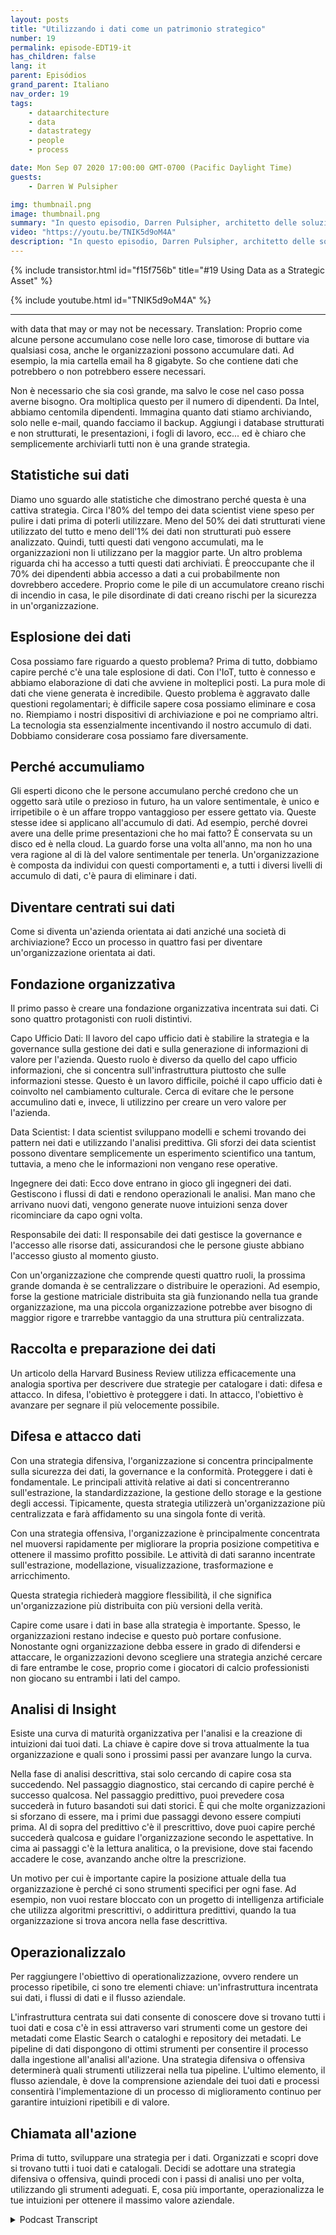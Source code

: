 ```yaml
---
layout: posts
title: "Utilizzando i dati come un patrimonio strategico"
number: 19
permalink: episode-EDT19-it
has_children: false
lang: it
parent: Episódios
grand_parent: Italiano
nav_order: 19
tags:
    - dataarchitecture
    - data
    - datastrategy
    - people
    - process

date: Mon Sep 07 2020 17:00:00 GMT-0700 (Pacific Daylight Time)
guests:
    - Darren W Pulsipher

img: thumbnail.png
image: thumbnail.png
summary: "In questo episodio, Darren Pulsipher, architetto delle soluzioni capo di Intel nel settore pubblico, esplora come le organizzazioni possono passare semplicemente dall'accumulare dati all'utilizzarli come risorsa strategica."
video: "https://youtu.be/TNIK5d9oM4A"
description: "In questo episodio, Darren Pulsipher, architetto delle soluzioni capo di Intel nel settore pubblico, esplora come le organizzazioni possono passare semplicemente dall'accumulare dati all'utilizzarli come risorsa strategica."
---
```


<div>
{% include transistor.html id="f15f756b" title="#19 Using Data as a Strategic Asset" %}

{% include youtube.html id="TNIK5d9oM4A" %}
</div>

---

with data that may or may not be necessary. Translation: Proprio come alcune persone accumulano cose nelle loro case, timorose di buttare via qualsiasi cosa, anche le organizzazioni possono accumulare dati. Ad esempio, la mia cartella email ha 8 gigabyte. So che contiene dati che potrebbero o non potrebbero essere necessari.

Non è necessario che sia così grande, ma salvo le cose nel caso possa averne bisogno. Ora moltiplica questo per il numero di dipendenti. Da Intel, abbiamo centomila dipendenti. Immagina quanto dati stiamo archiviando, solo nelle e-mail, quando facciamo il backup. Aggiungi i database strutturati e non strutturati, le presentazioni, i fogli di lavoro, ecc... ed è chiaro che semplicemente archiviarli tutti non è una grande strategia.

## Statistiche sui dati

Diamo uno sguardo alle statistiche che dimostrano perché questa è una cattiva strategia. Circa l'80% del tempo dei data scientist viene speso per pulire i dati prima di poterli utilizzare. Meno del 50% dei dati strutturati viene utilizzato del tutto e meno dell'1% dei dati non strutturati può essere analizzato. Quindi, tutti questi dati vengono accumulati, ma le organizzazioni non li utilizzano per la maggior parte. Un altro problema riguarda chi ha accesso a tutti questi dati archiviati. È preoccupante che il 70% dei dipendenti abbia accesso a dati a cui probabilmente non dovrebbero accedere. Proprio come le pile di un accumulatore creano rischi di incendio in casa, le pile disordinate di dati creano rischi per la sicurezza in un'organizzazione.

## Esplosione dei dati

Cosa possiamo fare riguardo a questo problema? Prima di tutto, dobbiamo capire perché c'è una tale esplosione di dati. Con l'IoT, tutto è connesso e abbiamo elaborazione di dati che avviene in molteplici posti. La pura mole di dati che viene generata è incredibile. Questo problema è aggravato dalle questioni regolamentari; è difficile sapere cosa possiamo eliminare e cosa no. Riempiamo i nostri dispositivi di archiviazione e poi ne compriamo altri. La tecnologia sta essenzialmente incentivando il nostro accumulo di dati. Dobbiamo considerare cosa possiamo fare diversamente.

## Perché accumuliamo

Gli esperti dicono che le persone accumulano perché credono che un oggetto sarà utile o prezioso in futuro, ha un valore sentimentale, è unico e irripetibile o è un affare troppo vantaggioso per essere gettato via. Queste stesse idee si applicano all'accumulo di dati. Ad esempio, perché dovrei avere una delle prime presentazioni che ho mai fatto? È conservata su un disco ed è nella cloud. La guardo forse una volta all'anno, ma non ho una vera ragione al di là del valore sentimentale per tenerla. Un'organizzazione è composta da individui con questi comportamenti e, a tutti i diversi livelli di accumulo di dati, c'è paura di eliminare i dati.

## Diventare centrati sui dati

Come si diventa un'azienda orientata ai dati anziché una società di archiviazione? Ecco un processo in quattro fasi per diventare un'organizzazione orientata ai dati.

## Fondazione organizzativa

Il primo passo è creare una fondazione organizzativa incentrata sui dati. Ci sono quattro protagonisti con ruoli distintivi.

Capo Ufficio Dati: Il lavoro del capo ufficio dati è stabilire la strategia e la governance sulla gestione dei dati e sulla generazione di informazioni di valore per l'azienda. Questo ruolo è diverso da quello del capo ufficio informazioni, che si concentra sull'infrastruttura piuttosto che sulle informazioni stesse. Questo è un lavoro difficile, poiché il capo ufficio dati è coinvolto nel cambiamento culturale. Cerca di evitare che le persone accumulino dati e, invece, li utilizzino per creare un vero valore per l'azienda.

Data Scientist: I data scientist sviluppano modelli e schemi trovando dei pattern nei dati e utilizzando l'analisi predittiva. Gli sforzi dei data scientist possono diventare semplicemente un esperimento scientifico una tantum, tuttavia, a meno che le informazioni non vengano rese operative.

Ingegnere dei dati: Ecco dove entrano in gioco gli ingegneri dei dati. Gestiscono i flussi di dati e rendono operazionali le analisi. Man mano che arrivano nuovi dati, vengono generate nuove intuizioni senza dover ricominciare da capo ogni volta.

Responsabile dei dati: Il responsabile dei dati gestisce la governance e l'accesso alle risorse dati, assicurandosi che le persone giuste abbiano l'accesso giusto al momento giusto.

Con un'organizzazione che comprende questi quattro ruoli, la prossima grande domanda è se centralizzare o distribuire le operazioni. Ad esempio, forse la gestione matriciale distribuita sta già funzionando nella tua grande organizzazione, ma una piccola organizzazione potrebbe aver bisogno di maggior rigore e trarrebbe vantaggio da una struttura più centralizzata.

## Raccolta e preparazione dei dati

Un articolo della Harvard Business Review utilizza efficacemente una analogia sportiva per descrivere due strategie per catalogare i dati: difesa e attacco. In difesa, l'obiettivo è proteggere i dati. In attacco, l'obiettivo è avanzare per segnare il più velocemente possibile.

## Difesa e attacco dati

Con una strategia difensiva, l'organizzazione si concentra principalmente sulla sicurezza dei dati, la governance e la conformità. Proteggere i dati è fondamentale. Le principali attività relative ai dati si concentreranno sull'estrazione, la standardizzazione, la gestione dello storage e la gestione degli accessi. Tipicamente, questa strategia utilizzerà un'organizzazione più centralizzata e farà affidamento su una singola fonte di verità.

Con una strategia offensiva, l'organizzazione è principalmente concentrata nel muoversi rapidamente per migliorare la propria posizione competitiva e ottenere il massimo profitto possibile. Le attività di dati saranno incentrate sull'estrazione, modellazione, visualizzazione, trasformazione e arricchimento.

Questa strategia richiederà maggiore flessibilità, il che significa un'organizzazione più distribuita con più versioni della verità.

Capire come usare i dati in base alla strategia è importante. Spesso, le organizzazioni restano indecise e questo può portare confusione. Nonostante ogni organizzazione debba essere in grado di difendersi e attaccare, le organizzazioni devono scegliere una strategia anziché cercare di fare entrambe le cose, proprio come i giocatori di calcio professionisti non giocano su entrambi i lati del campo.

## Analisi di Insight

Esiste una curva di maturità organizzativa per l'analisi e la creazione di intuizioni dai tuoi dati. La chiave è capire dove si trova attualmente la tua organizzazione e quali sono i prossimi passi per avanzare lungo la curva.

Nella fase di analisi descrittiva, stai solo cercando di capire cosa sta succedendo. Nel passaggio diagnostico, stai cercando di capire perché è successo qualcosa. Nel passaggio predittivo, puoi prevedere cosa succederà in futuro basandoti sui dati storici. È qui che molte organizzazioni si sforzano di essere, ma i primi due passaggi devono essere compiuti prima. Al di sopra del predittivo c'è il prescrittivo, dove puoi capire perché succederà qualcosa e guidare l'organizzazione secondo le aspettative. In cima ai passaggi c'è la lettura analitica, o la previsione, dove stai facendo accadere le cose, avanzando anche oltre la prescrizione.

Un motivo per cui è importante capire la posizione attuale della tua organizzazione è perché ci sono strumenti specifici per ogni fase. Ad esempio, non vuoi restare bloccato con un progetto di intelligenza artificiale che utilizza algoritmi prescrittivi, o addirittura predittivi, quando la tua organizzazione si trova ancora nella fase descrittiva.

## Operazionalizzalo

Per raggiungere l'obiettivo di operationalizzazione, ovvero rendere un processo ripetibile, ci sono tre elementi chiave: un'infrastruttura incentrata sui dati, i flussi di dati e il flusso aziendale.

L'infrastruttura centrata sui dati consente di conoscere dove si trovano tutti i tuoi dati e cosa c'è in essi attraverso vari strumenti come un gestore dei metadati come Elastic Search o cataloghi e repository dei metadati. Le pipeline di dati dispongono di ottimi strumenti per consentire il processo dalla ingestione all'analisi all'azione. Una strategia difensiva o offensiva determinerà quali strumenti utilizzerai nella tua pipeline. L'ultimo elemento, il flusso aziendale, è dove la comprensione aziendale dei tuoi dati e processi consentirà l'implementazione di un processo di miglioramento continuo per garantire intuizioni ripetibili e di valore.

## Chiamata all'azione

Prima di tutto, sviluppare una strategia per i dati. Organizzati e scopri dove si trovano tutti i tuoi dati e catalogali. Decidi se adottare una strategia difensiva o offensiva, quindi procedi con i passi di analisi uno per volta, utilizzando gli strumenti adeguati. E, cosa più importante, operazionalizza le tue intuizioni per ottenere il massimo valore aziendale.



<details>
<summary> Podcast Transcript </summary>

<p></p>

</details>
